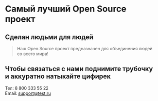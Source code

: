 # Самый лучший Open Source проект

## Сделан людьми для людей

> Наш Open Source проект предназначен для объединения людей со всего мира!

## Чтобы связаться с нами поднимите трубочку и аккуратно натыкайте цифирек
Тел: 8 800 333 55 22  
Email: support@test.ru
